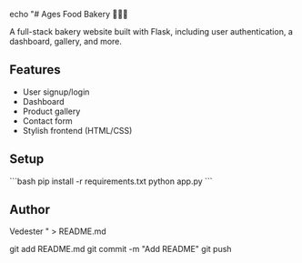 echo "# Ages Food Bakery 🍞🧁🍰

A full-stack bakery website built with Flask, including user authentication, a dashboard, gallery, and more.

## Features
- User signup/login
- Dashboard
- Product gallery
- Contact form
- Stylish frontend (HTML/CSS)

## Setup
\`\`\`bash
pip install -r requirements.txt
python app.py
\`\`\`

## Author
Vedester
" > README.md

git add README.md
git commit -m "Add README"
git push
